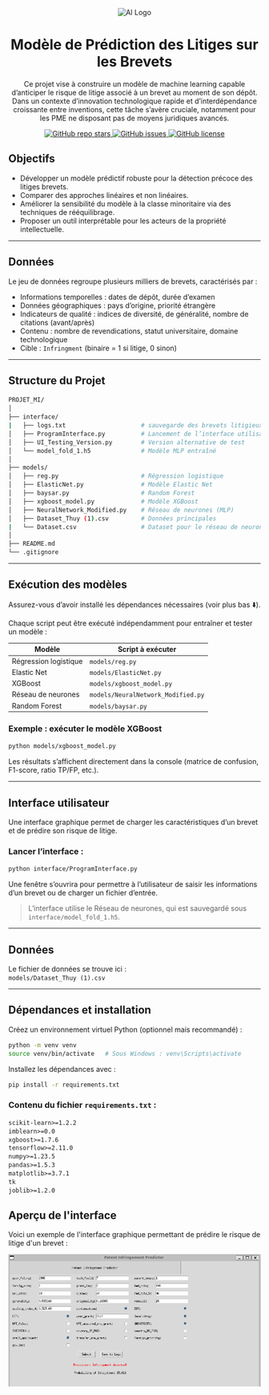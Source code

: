<p align="center">
  <img src="https://img.icons8.com/ios-filled/100/000000/artificial-intelligence.png" alt="AI Logo" width="80"/>
</p>

<h1 align="center"> Modèle de Prédiction des Litiges sur les Brevets</h1>

<p align="center">
  Ce projet vise à construire un modèle de machine learning capable d’anticiper le risque de litige associé à un brevet au moment de son dépôt. Dans un contexte d’innovation technologique rapide et d’interdépendance croissante entre inventions, cette tâche s’avère cruciale, notamment pour les PME ne disposant pas de moyens juridiques avancés.
</p>

<p align="center">
  <a href="https://github.com/1drien/Projet-litige-des-brevets/stargazers">
    <img alt="GitHub repo stars" src="https://img.shields.io/github/stars/1drien/Projet-litige-des-brevets?style=social">
  </a>
  <a href="https://github.com/1drien/Projet-litige-des-brevets/issues">
    <img alt="GitHub issues" src="https://img.shields.io/github/issues/1drien/Projet-litige-des-brevets">
  </a>
  <a href="https://github.com/1drien/Projet-litige-des-brevets/blob/main/LICENSE">
    <img alt="GitHub license" src="https://img.shields.io/github/license/1drien/Projet-litige-des-brevets">
  </a>
</p>

## Objectifs

- Développer un modèle prédictif robuste pour la détection précoce des litiges brevets.
- Comparer des approches linéaires et non linéaires.
- Améliorer la sensibilité du modèle à la classe minoritaire via des techniques de rééquilibrage.
- Proposer un outil interprétable pour les acteurs de la propriété intellectuelle.

---

## Données

Le jeu de données regroupe plusieurs milliers de brevets, caractérisés par :

- Informations temporelles : dates de dépôt, durée d’examen
- Données géographiques : pays d’origine, priorité étrangère
- Indicateurs de qualité : indices de diversité, de généralité, nombre de citations (avant/après)
- Contenu : nombre de revendications, statut universitaire, domaine technologique
- Cible : `Infringment` (binaire = 1 si litige, 0 sinon)

---

## Structure du Projet

```bash
PROJET_MI/
│
├── interface/
|   ├── logs.txt                     # sauvegarde des brevets litigieux
│   ├── ProgramInterface.py          # Lancement de l’interface utilisateur
│   ├── UI_Testing_Version.py        # Version alternative de test
│   └── model_fold_1.h5              # Modèle MLP entraîné
│
├── models/
│   ├── reg.py                       # Régression logistique
│   ├── ElasticNet.py                # Modèle Elastic Net
│   ├── baysar.py                    # Random Forest
│   ├── xgboost_model.py             # Modèle XGBoost
│   ├── NeuralNetwork_Modified.py    # Réseau de neurones (MLP)
│   ├── Dataset_Thuy (1).csv         # Données principales
|   └── Dataset.csv                  # Dataset pour le réseau de neurones
│
├── README.md
└── .gitignore
```

---

## Exécution des modèles

Assurez-vous d’avoir installé les dépendances nécessaires (voir plus bas ⬇️).

Chaque script peut être exécuté indépendamment pour entraîner et tester un modèle :

| Modèle                | Script à exécuter                  |
| --------------------- | ---------------------------------- |
| Régression logistique | `models/reg.py`                    |
| Elastic Net           | `models/ElasticNet.py`             |
| XGBoost               | `models/xgboost_model.py`          |
| Réseau de neurones    | `models/NeuralNetwork_Modified.py` |
| Random Forest         | `models/baysar.py`                 |

### Exemple : exécuter le modèle XGBoost

```bash
python models/xgboost_model.py
```

Les résultats s’affichent directement dans la console (matrice de confusion, F1-score, ratio TP/FP, etc.).

---

## Interface utilisateur

Une interface graphique permet de charger les caractéristiques d’un brevet et de prédire son risque de litige.

### Lancer l’interface :

```bash
python interface/ProgramInterface.py
```

Une fenêtre s’ouvrira pour permettre à l’utilisateur de saisir les informations d’un brevet ou de charger un fichier d’entrée.

> L’interface utilise le Réseau de neurones, qui est sauvegardé sous `interface/model_fold_1.h5`.

---

## Données

Le fichier de données se trouve ici :  
`models/Dataset_Thuy (1).csv`

---

## Dépendances et installation

Créez un environnement virtuel Python (optionnel mais recommandé) :

```bash
python -m venv venv
source venv/bin/activate   # Sous Windows : venv\Scripts\activate
```

Installez les dépendances avec :

```bash
pip install -r requirements.txt
```

### Contenu du fichier `requirements.txt` :

```txt
scikit-learn>=1.2.2
imblearn>=0.0
xgboost>=1.7.6
tensorflow>=2.11.0
numpy>=1.23.5
pandas>=1.5.3
matplotlib>=3.7.1
tk
joblib>=1.2.0

```

## Aperçu de l'interface

Voici un exemple de l'interface graphique permettant de prédire le risque de litige d'un brevet :

<p align="center">
  <img src="infrigement.png" alt="Aperçu Interface" width="600"/>
</p>
